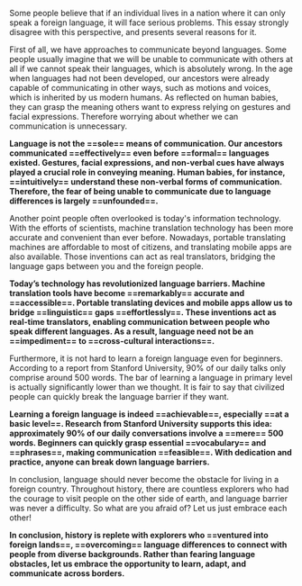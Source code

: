 Some people believe that if an individual lives in a nation where it can only speak a foreign language, it will face serious problems. This essay strongly disagree with this perspective, and presents several reasons for it.

First of all, we have approaches to communicate beyond languages. Some people usually imagine that we will be unable to communicate with others at all if we cannot speak their languages, which is absolutely wrong. In the age when languages had not been developed, our ancestors were already capable of communicating in other ways, such as motions and voices, which is inherited by us modern humans. As reflected on human babies, they can grasp the meaning others want to express relying on gestures and facial expressions. Therefore worrying about whether we can communication is unnecessary.

**Language is not the ==sole== means of communication. Our ancestors communicated ==effectively== even before ==formal== languages existed. Gestures, facial expressions, and non-verbal cues have always played a crucial role in conveying meaning. Human babies, for instance, ==intuitively== understand these non-verbal forms of communication. Therefore, the fear of being unable to communicate due to language differences is largely ==unfounded==.**

Another point people often overlooked is today's information technology. With the efforts of scientists, machine translation technology has been more accurate and convenient than ever before. Nowadays, portable translating machines are affordable to most of citizens, and translating mobile apps are also available. Those inventions can act as real translators, bridging the language gaps between you and the foreign people.

**Today’s technology has revolutionized language barriers. Machine translation tools have become ==remarkably== accurate and ==accessible==. Portable translating devices and mobile apps allow us to bridge ==linguistic== gaps ==effortlessly==. These inventions act as real-time translators, enabling communication between people who speak different languages. As a result, language need not be an ==impediment== to ==cross-cultural interactions==.**

Furthermore, it is not hard to learn a foreign language even for beginners. According to a report from Stanford University, 90% of our daily talks only comprise around 500 words. The bar of learning a language in primary level is actually significantly lower than we thought. It is fair to say that civilized people can quickly break the language barrier if they want.

**Learning a foreign language is indeed ==achievable==, especially ==at a basic level==. Research from Stanford University supports this idea: approximately 90% of our daily conversations involve a ==mere== 500 words. Beginners can quickly grasp essential ==vocabulary== and ==phrases==, making communication ==feasible==. With dedication and practice, anyone can break down language barriers.**

In conclusion, language should never become the obstacle for living in a foreign country. Throughout history, there are countless explorers who had the courage to visit people on the other side of earth, and language barrier was never a difficulty. So what are you afraid of? Let us just embrace each other!

**In conclusion, history is replete with explorers who ==ventured into foreign lands==, ==overcoming== language differences to connect with people from diverse backgrounds. Rather than fearing language obstacles, let us embrace the opportunity to learn, adapt, and communicate across borders.**
